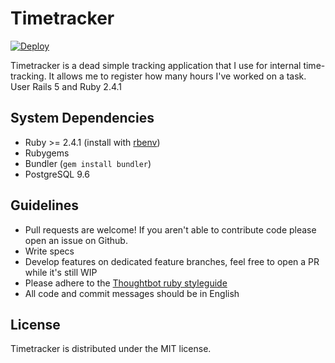 # Timetracker

[![Deploy](https://www.herokucdn.com/deploy/button.png)](https://heroku.com/deploy?template=https://github.com/ildarsafin/timetracker)

Timetracker is a dead simple tracking application that I use for internal time-tracking. It allows me to register how many hours I've worked on a task.
User Rails 5 and Ruby 2.4.1

System Dependencies
-------------------

- Ruby >= 2.4.1 (install with [rbenv](https://github.com/sstephenson/rbenv))
- Rubygems
- Bundler (`gem install bundler`)
- PostgreSQL 9.6

Guidelines
----------
- Pull requests are welcome! If you aren't able to contribute code please open an issue on Github.
- Write specs
- Develop features on dedicated feature branches, feel free to open a PR while it's still WIP
- Please adhere to the [Thoughtbot ruby styleguide](https://github.com/thoughtbot/guides/tree/master/style#ruby)
- All code and commit messages should be in English

License
-------
Timetracker is distributed under the MIT license.
